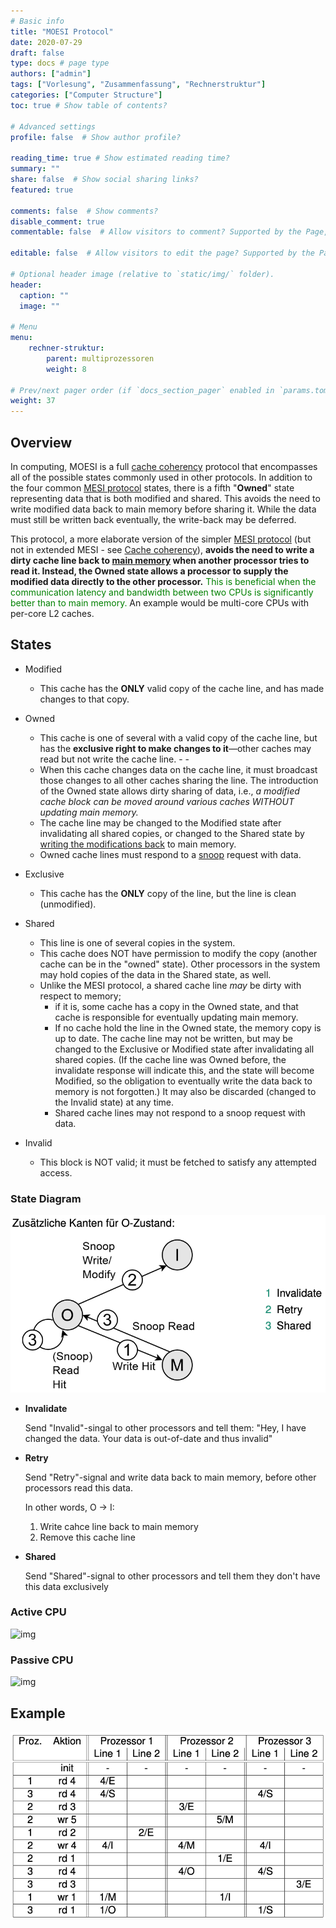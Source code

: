 ```yaml
---
# Basic info
title: "MOESI Protocol"
date: 2020-07-29
draft: false
type: docs # page type
authors: ["admin"]
tags: ["Vorlesung", "Zusammenfassung", "Rechnerstruktur"]
categories: ["Computer Structure"]
toc: true # Show table of contents?

# Advanced settings
profile: false  # Show author profile?

reading_time: true # Show estimated reading time?
summary: ""
share: false  # Show social sharing links?
featured: true

comments: false  # Show comments?
disable_comment: true
commentable: false  # Allow visitors to comment? Supported by the Page, Post, and Docs content types.

editable: false  # Allow visitors to edit the page? Supported by the Page, Post, and Docs content types.

# Optional header image (relative to `static/img/` folder).
header:
  caption: ""
  image: ""

# Menu
menu: 
    rechner-struktur:
        parent: multiprozessoren
        weight: 8

# Prev/next pager order (if `docs_section_pager` enabled in `params.toml`)
weight: 37
---
```


## Overview

In computing, MOESI is a full [cache coherency](https://en.wikipedia.org/wiki/Cache_coherency) protocol that encompasses all of the possible states commonly used in other protocols. In addition to the four common [MESI protocol](https://en.wikipedia.org/wiki/MESI_protocol) states, there is a fifth "**Owned**" state representing data that is both modified and shared. This avoids the need to write modified data back to main memory before sharing it. While the data must still be written back eventually, the write-back may be deferred.

This protocol, a more elaborate version of the simpler [MESI protocol](https://en.wikipedia.org/wiki/MESI_protocol) (but not in extended MESI - see [Cache coherency](https://en.wikipedia.org/wiki/Cache_coherency)), **avoids the need to write a dirty cache line back to [main memory](https://en.wikipedia.org/wiki/Main_memory) when another processor tries to read it. Instead, the Owned state allows a processor to supply the modified data directly to the other processor.** <span style="color:green">This is beneficial when the communication latency and bandwidth between two CPUs is significantly better than to main memory. </span> An example would be multi-core CPUs with per-core L2 caches.

## States

- Modified
  - This cache has the **ONLY** valid copy of the cache line, and has made changes to that copy.

- Owned
  - This cache is one of several with a valid copy of the cache line, but has the **exclusive right to make changes to it**—other caches may read but not write the cache line. - - 
  - When this cache changes data on the cache line, it must broadcast those changes to all other caches sharing the line. The introduction of the Owned state allows dirty sharing of data, i.e., *a modified cache block can be moved around various caches WITHOUT updating main memory.* 
  - The cache line may be changed to the Modified state after invalidating all shared copies, or changed to the Shared state by [writing the modifications back](https://en.wikipedia.org/wiki/Write-back) to main memory. 
  - Owned cache lines must respond to a [snoop](https://en.wikipedia.org/wiki/Snoopy_cache) request with data.

- Exclusive
  - This cache has the **ONLY** copy of the line, but the line is clean (unmodified).

- Shared
  - This line is one of several copies in the system. 
  - This cache does NOT have permission to modify the copy (another cache can be in the "owned" state). Other processors in the system may hold copies of the data in the Shared state, as well. 
  - Unlike the MESI protocol, a shared cache line *may* be dirty with respect to memory; 
    - if it is, some cache has a copy in the Owned state, and that cache is responsible for eventually updating main memory. 
    - If no cache hold the line in the Owned state, the memory copy is up to date. The cache line may not be written, but may be changed to the Exclusive or Modified state after invalidating all shared copies. (If the cache line was Owned before, the invalidate response will indicate this, and the state will become Modified, so the obligation to eventually write the data back to memory is not forgotten.) It may also be discarded (changed to the Invalid state) at any time. 
    - Shared cache lines may not respond to a snoop request with data.

- Invalid
  - This block is NOT valid; it must be fetched to satisfy any attempted access.

### State Diagram

<img src="https://raw.githubusercontent.com/EckoTan0804/upic-repo/master/uPic/截屏2020-07-31%2011.54.26.png" alt="截屏2020-07-31 11.54.26" style="zoom:80%;" />

- **Invalidate**

  Send "Invalid"-singal to other processors and tell them: "Hey, I have changed the data. Your data is out-of-date and thus invalid"

- **Retry**

  Send "Retry"-signal and write data back to main memory, before other processors read this data. 

  In other words, O $\to$ I:

  1. Write cahce line back to main memory
  2. Remove this cache line

- **Shared**

  Send "Shared"-signal to other processors and tell them they don't have this data exclusively

  

### Active CPU

![img](https://raw.githubusercontent.com/EckoTan0804/upic-repo/master/uPic/500px-MOESI-Zustandsdiagramm_für_aktive_CPUs.png)

### Passive CPU

![img](https://raw.githubusercontent.com/EckoTan0804/upic-repo/master/uPic/500px-MOESI-Zustandsdiagramm_für_passive_CPUs.png)





## Example

<img src="https://raw.githubusercontent.com/EckoTan0804/upic-repo/master/uPic/截屏2020-07-31%2012.04.44.png" alt="截屏2020-07-31 12.04.44" style="zoom:67%;" />


